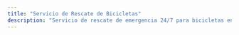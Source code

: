 ```yaml
---
title: "Servicio de Rescate de Bicicletas"
description: "Servicio de rescate de emergencia 24/7 para bicicletas en Mallorca. Asistencia profesional para averías mecánicas, accidentes y emergencias en toda la isla."
---
```

